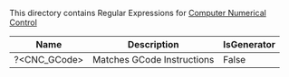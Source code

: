 ﻿This directory contains Regular Expressions for [Computer Numerical Control](https://en.wikipedia.org/wiki/Numerical_control)



|Name|Description|IsGenerator|
|----|-----------|-----------|
|?<CNC_GCode>|Matches GCode Instructions|False|